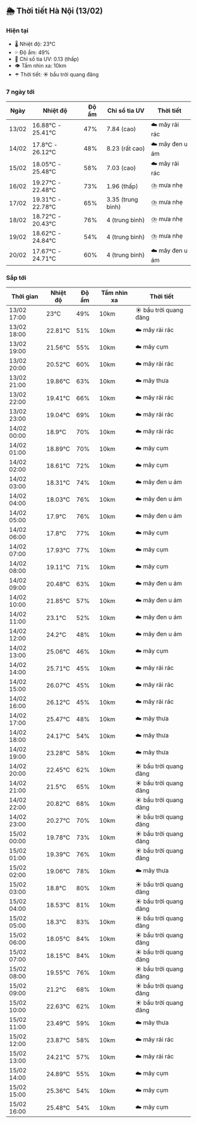 ## 🌦️ Thời tiết Hà Nội (13/02)

### Hiện tại

- 🌡️ Nhiệt độ: 23℃
- 💦 Độ ẩm: 49%
- 🌟 Chỉ số tia UV: 0.13 (thấp)
- 👁️ Tầm nhìn xa: 10km
- ☂️ Thời tiết: ☀️ bầu trời quang đãng

### 7 ngày tới

| Ngày | Nhiệt độ | Độ ẩm | Chỉ số tia UV | Thời tiết |
| --- | --- | --- | --- | --- |
| 13/02 | 16.88℃ - 25.41℃ | 47% | 7.84 (cao) | ☁️ mây rải rác |
| 14/02 | 17.8℃ - 26.12℃ | 48% | 8.23 (rất cao) | ☁️ mây đen u ám |
| 15/02 | 18.05℃ - 25.48℃ | 58% | 7.03 (cao) | ☁️ mây rải rác |
| 16/02 | 19.27℃ - 22.48℃ | 73% | 1.96 (thấp) | ⛈️ mưa nhẹ |
| 17/02 | 19.31℃ - 22.78℃ | 65% | 3.35 (trung bình) | ⛈️ mưa nhẹ |
| 18/02 | 18.72℃ - 20.43℃ | 76% | 4 (trung bình) | ⛈️ mưa nhẹ |
| 19/02 | 18.62℃ - 24.84℃ | 54% | 4 (trung bình) | ⛈️ mưa nhẹ |
| 20/02 | 17.67℃ - 24.71℃ | 60% | 4 (trung bình) | ☁️ mây đen u ám |

### Sắp tới

| Thời gian | Nhiệt độ | Độ ẩm | Tầm nhìn xa | Thời tiết |
| --- | --- | --- | --- | --- |
| 13/02 17:00 | 23℃ | 49% | 10km | ☀️ bầu trời quang đãng |
| 13/02 18:00 | 22.81℃ | 51% | 10km | ☁️ mây rải rác |
| 13/02 19:00 | 21.56℃ | 55% | 10km | ☁️ mây cụm |
| 13/02 20:00 | 20.52℃ | 60% | 10km | ☁️ mây rải rác |
| 13/02 21:00 | 19.86℃ | 63% | 10km | ☁️ mây thưa |
| 13/02 22:00 | 19.41℃ | 66% | 10km | ☁️ mây rải rác |
| 13/02 23:00 | 19.04℃ | 69% | 10km | ☁️ mây rải rác |
| 14/02 00:00 | 18.9℃ | 70% | 10km | ☁️ mây rải rác |
| 14/02 01:00 | 18.89℃ | 70% | 10km | ☁️ mây cụm |
| 14/02 02:00 | 18.61℃ | 72% | 10km | ☁️ mây cụm |
| 14/02 03:00 | 18.31℃ | 74% | 10km | ☁️ mây đen u ám |
| 14/02 04:00 | 18.03℃ | 76% | 10km | ☁️ mây đen u ám |
| 14/02 05:00 | 17.9℃ | 76% | 10km | ☁️ mây đen u ám |
| 14/02 06:00 | 17.8℃ | 77% | 10km | ☁️ mây cụm |
| 14/02 07:00 | 17.93℃ | 77% | 10km | ☁️ mây cụm |
| 14/02 08:00 | 19.11℃ | 71% | 10km | ☁️ mây cụm |
| 14/02 09:00 | 20.48℃ | 63% | 10km | ☁️ mây đen u ám |
| 14/02 10:00 | 21.85℃ | 57% | 10km | ☁️ mây đen u ám |
| 14/02 11:00 | 23.1℃ | 52% | 10km | ☁️ mây đen u ám |
| 14/02 12:00 | 24.2℃ | 48% | 10km | ☁️ mây đen u ám |
| 14/02 13:00 | 25.06℃ | 46% | 10km | ☁️ mây cụm |
| 14/02 14:00 | 25.71℃ | 45% | 10km | ☁️ mây rải rác |
| 14/02 15:00 | 26.07℃ | 45% | 10km | ☁️ mây rải rác |
| 14/02 16:00 | 26.12℃ | 45% | 10km | ☁️ mây rải rác |
| 14/02 17:00 | 25.47℃ | 48% | 10km | ☁️ mây thưa |
| 14/02 18:00 | 24.17℃ | 54% | 10km | ☁️ mây thưa |
| 14/02 19:00 | 23.28℃ | 58% | 10km | ☁️ mây thưa |
| 14/02 20:00 | 22.45℃ | 62% | 10km | ☀️ bầu trời quang đãng |
| 14/02 21:00 | 21.5℃ | 65% | 10km | ☀️ bầu trời quang đãng |
| 14/02 22:00 | 20.82℃ | 68% | 10km | ☀️ bầu trời quang đãng |
| 14/02 23:00 | 20.27℃ | 70% | 10km | ☀️ bầu trời quang đãng |
| 15/02 00:00 | 19.78℃ | 73% | 10km | ☀️ bầu trời quang đãng |
| 15/02 01:00 | 19.39℃ | 76% | 10km | ☀️ bầu trời quang đãng |
| 15/02 02:00 | 19.06℃ | 78% | 10km | ☁️ mây thưa |
| 15/02 03:00 | 18.8℃ | 80% | 10km | ☀️ bầu trời quang đãng |
| 15/02 04:00 | 18.53℃ | 81% | 10km | ☀️ bầu trời quang đãng |
| 15/02 05:00 | 18.3℃ | 83% | 10km | ☀️ bầu trời quang đãng |
| 15/02 06:00 | 18.05℃ | 84% | 10km | ☀️ bầu trời quang đãng |
| 15/02 07:00 | 18.15℃ | 84% | 10km | ☀️ bầu trời quang đãng |
| 15/02 08:00 | 19.55℃ | 76% | 10km | ☀️ bầu trời quang đãng |
| 15/02 09:00 | 21.2℃ | 68% | 10km | ☀️ bầu trời quang đãng |
| 15/02 10:00 | 22.63℃ | 62% | 10km | ☀️ bầu trời quang đãng |
| 15/02 11:00 | 23.49℃ | 59% | 10km | ☁️ mây thưa |
| 15/02 12:00 | 23.87℃ | 58% | 10km | ☁️ mây rải rác |
| 15/02 13:00 | 24.21℃ | 57% | 10km | ☁️ mây rải rác |
| 15/02 14:00 | 24.89℃ | 55% | 10km | ☁️ mây cụm |
| 15/02 15:00 | 25.36℃ | 54% | 10km | ☁️ mây cụm |
| 15/02 16:00 | 25.48℃ | 54% | 10km | ☁️ mây cụm |
